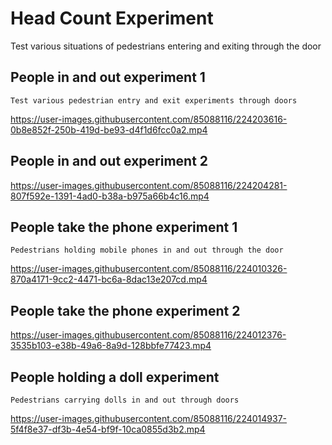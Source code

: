 # Head Count Experiment
Test various situations of pedestrians entering and exiting through the door

## People in and out experiment 1
```
Test various pedestrian entry and exit experiments through doors
```
https://user-images.githubusercontent.com/85088116/224203616-0b8e852f-250b-419d-be93-d4f1d6fcc0a2.mp4

## People in and out experiment 2
https://user-images.githubusercontent.com/85088116/224204281-807f592e-1391-4ad0-b38a-b975a66b4c16.mp4

## People take the phone experiment 1
```
Pedestrians holding mobile phones in and out through the door
```
https://user-images.githubusercontent.com/85088116/224010326-870a4171-9cc2-4471-bc6a-8dac13e207cd.mp4

## People take the phone experiment 2
https://user-images.githubusercontent.com/85088116/224012376-3535b103-e38b-49a6-8a9d-128bbfe77423.mp4

## People holding a doll experiment
```
Pedestrians carrying dolls in and out through doors
```
https://user-images.githubusercontent.com/85088116/224014937-5f4f8e37-df3b-4e54-bf9f-10ca0855d3b2.mp4




